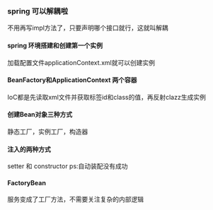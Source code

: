 ### spring 可以解耦啦
不用再写impl方法了，只要声明哪个接口就行，这就叫解耦

#### spring 环境搭建和创建第一个实例
加载配置文件applicationContext.xml就可以创建实例

#### BeanFactory和ApplicationContext 两个容器
IoC都是先读取xml文件并获取标签id和class的值，再反射clazz生成实例

#### 创建Bean对象三种方式
静态工厂，实例工厂，构造器


#### 注入的两种方式
setter 和 constructor
ps:自动装配没有成功


#### FactoryBean
服务变成了工厂方法，不需要关注复杂的内部逻辑